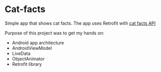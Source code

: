 # Cat-facts

Simple app that shows cat facts. The app uses Retrofit with [cat facts API](https://alexwohlbruck.github.io/cat-facts/)

Purpose of this project was to get my hands on:
- Android app architecture
- AndroidViewModel
- LiveData
- ObjectAnimator
- Retrofit library
